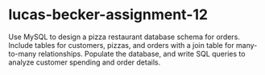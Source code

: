 # lucas-becker-assignment-12
Use MySQL to design a pizza restaurant database schema for orders. Include tables for customers, pizzas, and orders with a join table for many-to-many relationships. Populate the database, and write SQL queries to analyze customer spending and order details.
